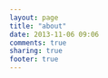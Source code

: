 ```yaml
---
layout: page
title: "about"
date: 2013-11-06 09:06
comments: true
sharing: true
footer: true
---
```

